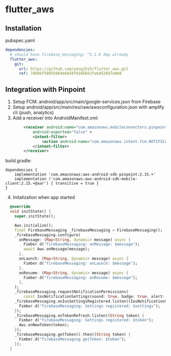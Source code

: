 # flutter_aws

## Installation

pubspec.yaml
```yaml
dependencies:
  # should have firebase_messaging: ^5.1.6 dep already
  flutter_aws:
    git:
      url: https://github.com/yongjhih/flutter_aws.git
      ref: 7d686f58955064b6458f0166662fe6d526b7e008
```

## Integration with Pinpoint

1. Setup FCM: android/app/src/main/google-services.json from Firebase
2. Setup android/app/src/main/res/raw/awsconfiguration.json with amplify cli (push, analytics)
3. Add a receiver into AndroidManifest.xml:

```xml
        <receiver android:name="com.amazonaws.mobileconnectors.pinpoint.targeting.notification.PinpointNotificationReceiver"
            android:exported="false" >
            <intent-filter>
                <action android:name="com.amazonaws.intent.fcm.NOTIFICATION_OPEN" />
            </intent-filter>
        </receiver>
```

build.gradle:

```
dependencies {
    implementation 'com.amazonaws:aws-android-sdk-pinpoint:2.15.+'
    implementation ('com.amazonaws:aws-android-sdk-mobile-client:2.15.+@aar') { transitive = true }
}
```

4. Initalization when app started

```dart
  @override
  void initState() {
    super.initState();

    Aws.initialize();
    final FirebaseMessaging _firebaseMessaging = FirebaseMessaging();
    _firebaseMessaging.configure(
      onMessage: (Map<String, dynamic> message) async {
        Fimber.d("firebaseMessaging: onMessage: $message");
        await Aws.onMessage(message);
      },
      onLaunch: (Map<String, dynamic> message) async {
        Fimber.d("firebaseMessaging: onLaunch: $message");
      },
      onResume: (Map<String, dynamic> message) async {
        Fimber.d("firebaseMessaging: onResume: $message");
      },
    );
    _firebaseMessaging.requestNotificationPermissions(
        const IosNotificationSettings(sound: true, badge: true, alert: true));
    _firebaseMessaging.onIosSettingsRegistered.listen((IosNotificationSettings settings) {
      Fimber.d("firebaseMessaging: Settings registered: $settings");
    });
    _firebaseMessaging.onTokenRefresh.listen((String token) {
      Fimber.d("firebaseMessaging: Settings registered: $token");
      Aws.onNewToken(token);
    });
    _firebaseMessaging.getToken().then((String token) {
      Fimber.d("firebaseMessaging getToken: $token");
    });
  }
```
